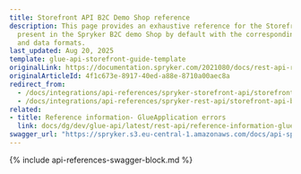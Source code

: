 ```yaml
---
title: Storefront API B2C Demo Shop reference
description: This page provides an exhaustive reference for the Storefront API endpoints
  present in the Spryker B2C demo Shop by default with the corresponding parameters
  and data formats.
last_updated: Aug 20, 2025
template: glue-api-storefront-guide-template
originalLink: https://documentation.spryker.com/2021080/docs/rest-api-reference
originalArticleId: 4f1c673e-8917-40ed-a88e-8710a00aec8a
redirect_from:
  - /docs/integrations/api-references/spryker-storefront-api/storefront-api-b2c-demo-shop-reference.html
  - /docs/integrations/api-references/spryker-rest-api/storefront-api-b2c-demo-shop-reference.html
related:
- title: Reference information- GlueApplication errors
  link: docs/dg/dev/glue-api/latest/rest-api/reference-information-glueapplication-errors.html
swagger_url: "https://spryker.s3.eu-central-1.amazonaws.com/docs/api-specs/b2c_storefront_api.json"
---
```


{% include api-references-swagger-block.md %}
